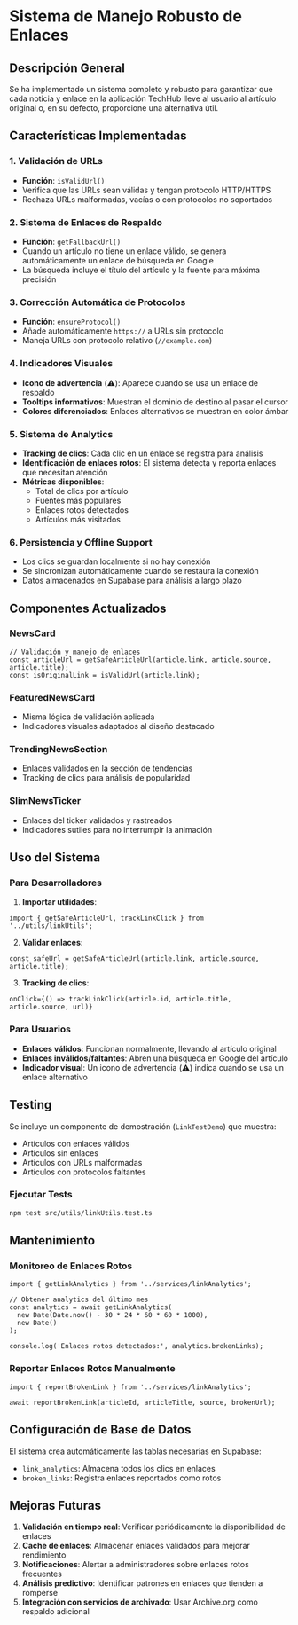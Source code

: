 # Sistema de Manejo Robusto de Enlaces

## Descripción General

Se ha implementado un sistema completo y robusto para garantizar que cada noticia y enlace en la aplicación TechHub lleve al usuario al artículo original o, en su defecto, proporcione una alternativa útil.

## Características Implementadas

### 1. Validación de URLs
- **Función**: `isValidUrl()`
- Verifica que las URLs sean válidas y tengan protocolo HTTP/HTTPS
- Rechaza URLs malformadas, vacías o con protocolos no soportados

### 2. Sistema de Enlaces de Respaldo
- **Función**: `getFallbackUrl()`
- Cuando un artículo no tiene un enlace válido, se genera automáticamente un enlace de búsqueda en Google
- La búsqueda incluye el título del artículo y la fuente para máxima precisión

### 3. Corrección Automática de Protocolos
- **Función**: `ensureProtocol()`
- Añade automáticamente `https://` a URLs sin protocolo
- Maneja URLs con protocolo relativo (`//example.com`)

### 4. Indicadores Visuales
- **Icono de advertencia** (⚠️): Aparece cuando se usa un enlace de respaldo
- **Tooltips informativos**: Muestran el dominio de destino al pasar el cursor
- **Colores diferenciados**: Enlaces alternativos se muestran en color ámbar

### 5. Sistema de Analytics
- **Tracking de clics**: Cada clic en un enlace se registra para análisis
- **Identificación de enlaces rotos**: El sistema detecta y reporta enlaces que necesitan atención
- **Métricas disponibles**:
  - Total de clics por artículo
  - Fuentes más populares
  - Enlaces rotos detectados
  - Artículos más visitados

### 6. Persistencia y Offline Support
- Los clics se guardan localmente si no hay conexión
- Se sincronizan automáticamente cuando se restaura la conexión
- Datos almacenados en Supabase para análisis a largo plazo

## Componentes Actualizados

### NewsCard
```tsx
// Validación y manejo de enlaces
const articleUrl = getSafeArticleUrl(article.link, article.source, article.title);
const isOriginalLink = isValidUrl(article.link);
```

### FeaturedNewsCard
- Misma lógica de validación aplicada
- Indicadores visuales adaptados al diseño destacado

### TrendingNewsSection
- Enlaces validados en la sección de tendencias
- Tracking de clics para análisis de popularidad

### SlimNewsTicker
- Enlaces del ticker validados y rastreados
- Indicadores sutiles para no interrumpir la animación

## Uso del Sistema

### Para Desarrolladores

1. **Importar utilidades**:
```tsx
import { getSafeArticleUrl, trackLinkClick } from '../utils/linkUtils';
```

2. **Validar enlaces**:
```tsx
const safeUrl = getSafeArticleUrl(article.link, article.source, article.title);
```

3. **Tracking de clics**:
```tsx
onClick={() => trackLinkClick(article.id, article.title, article.source, url)}
```

### Para Usuarios

- **Enlaces válidos**: Funcionan normalmente, llevando al artículo original
- **Enlaces inválidos/faltantes**: Abren una búsqueda en Google del artículo
- **Indicador visual**: Un icono de advertencia (⚠️) indica cuando se usa un enlace alternativo

## Testing

Se incluye un componente de demostración (`LinkTestDemo`) que muestra:
- Artículos con enlaces válidos
- Artículos sin enlaces
- Artículos con URLs malformadas
- Artículos con protocolos faltantes

### Ejecutar Tests
```bash
npm test src/utils/linkUtils.test.ts
```

## Mantenimiento

### Monitoreo de Enlaces Rotos
```tsx
import { getLinkAnalytics } from '../services/linkAnalytics';

// Obtener analytics del último mes
const analytics = await getLinkAnalytics(
  new Date(Date.now() - 30 * 24 * 60 * 60 * 1000),
  new Date()
);

console.log('Enlaces rotos detectados:', analytics.brokenLinks);
```

### Reportar Enlaces Rotos Manualmente
```tsx
import { reportBrokenLink } from '../services/linkAnalytics';

await reportBrokenLink(articleId, articleTitle, source, brokenUrl);
```

## Configuración de Base de Datos

El sistema crea automáticamente las tablas necesarias en Supabase:
- `link_analytics`: Almacena todos los clics en enlaces
- `broken_links`: Registra enlaces reportados como rotos

## Mejoras Futuras

1. **Validación en tiempo real**: Verificar periódicamente la disponibilidad de enlaces
2. **Cache de enlaces**: Almacenar enlaces validados para mejorar rendimiento
3. **Notificaciones**: Alertar a administradores sobre enlaces rotos frecuentes
4. **Análisis predictivo**: Identificar patrones en enlaces que tienden a romperse
5. **Integración con servicios de archivado**: Usar Archive.org como respaldo adicional
